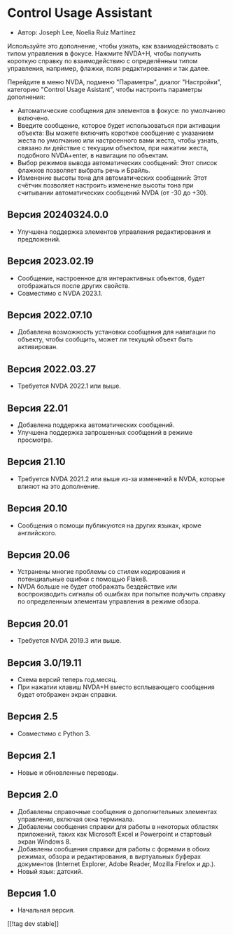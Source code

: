 # Control Usage Assistant #

* Автор: Joseph Lee, Noelia Ruiz Martínez

Используйте это дополнение, чтобы узнать, как взаимодействовать с типом
управления в фокусе. Нажмите NVDA+H, чтобы получить короткую справку по
взаимодействию с определённым типом управления, например, флажки, поля
редактирования и так далее.

Перейдите в меню NVDA, подменю "Параметры", диалог "Настройки", категорию
"Control Usage Asistant", чтобы настроить параметры дополнения:

* Автоматические сообщения для элементов в фокусе: по умолчанию включено.
* Введите сообщение, которое будет использоваться при активации объекта: Вы
  можете включить короткое сообщение с указанием жеста по умолчанию или
  настроенного вами жеста, чтобы узнать, связано ли действие с текущим
  объектом, при нажатии жеста, подобного NVDA+enter, в навигации по
  объектам.
* Выбор режимов вывода автоматических сообщений: Этот список флажков
  позволяет выбрать речь и Брайль.
* Изменение высоты тона для автоматических сообщений: Этот счётчик позволяет
  настроить изменение высоты тона при считывании автоматических сообщений
  NVDA (от -30 до +30).

## Версия 20240324.0.0

* Улучшена поддержка элементов управления редактирования и предложений.

## Версия 2023.02.19

* Сообщение, настроенное для интерактивных объектов, будет отображаться
  после других свойств.
* Совместимо с NVDA 2023.1.

## Версия 2022.07.10

* Добавлена возможность установки сообщения для навигации по объекту, чтобы
  сообщить, может ли текущий объект быть активирован.

## Версия 2022.03.27

* Требуется NVDA 2022.1 или выше.

## Версия 22.01

* Добавлена поддержка автоматических сообщений.
* Улучшена поддержка запрошенных сообщений в режиме просмотра.

## Версия 21.10

* Требуется NVDA 2021.2 или выше из-за изменений в NVDA, которые влияют на
  это дополнение.

## Версия 20.10

* Сообщения о помощи публикуются на других языках, кроме английского.

## Версия 20.06

* Устранены многие проблемы со стилем кодирования и потенциальные ошибки с
  помощью Flake8.
* NVDA больше не будет отображать бездействие или воспроизводить сигналы об
  ошибках при попытке получить справку по определенным элементам управления
  в режиме обзора.

## Версия 20.01

* Требуется NVDA 2019.3 или выше.

## Версия 3.0/19.11

* Схема версий теперь год.месяц.
* При нажатии клавиш NVDA+H вместо всплывающего сообщения будет отображен
  экран справки.

## Версия 2.5

* Совместимо с Python 3.

## Версия 2.1

* Новые и обновленные переводы.

## Версия 2.0

* Добавлены справочные сообщения о дополнительных элементах управления,
  включая окна терминала.
* Добавлены сообщения справки для работы в некоторых областях приложений,
  таких как Microsoft Excel и Powerpoint и стартовый экран Windows 8.
* Добавлены сообщения справки для работы с формами в обоих режимах, обзора и
  редактирования, в виртуальных буферах документов (Internet Explorer, Adobe
  Reader, Mozilla Firefox и др.).
* Новый язык: датский.

## Версия 1.0

* Начальная версия.

[[!tag dev stable]]
